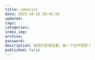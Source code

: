 ```yaml
---
title: idealist
date: 2023-10-16 18:45:55
updated:
tags:
categories:
index_img:
archive:
password:
description: 由他们怨恨去罢，我一个也不宽恕！
published: false
---
```


